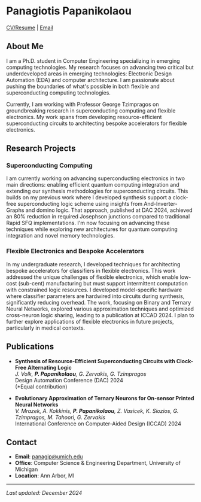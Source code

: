 # Panagiotis Papanikolaou

[CV/Resume]([assets/CV_uwm.pdf](https://github.com/cyberseihis/cyberseihis.github.io/blob/main/assets/CV_uwm.pdf)) | [Email](mailto:panagip@umich.edu)

## About Me

I am a Ph.D. student in Computer Engineering specializing in emerging computing technologies. My research focuses on advancing two critical but underdeveloped areas in emerging technologies: Electronic Design Automation (EDA) and computer architecture. I am passionate about pushing the boundaries of what's possible in both flexible and superconducting computing technologies.

Currently, I am working with Professor George Tzimpragos on groundbreaking research in superconducting computing and flexible electronics. My work spans from developing resource-efficient superconducting circuits to architecting bespoke accelerators for flexible electronics.

## Research Projects

### Superconducting Computing
I am currently working on advancing superconducting electronics in two main directions: enabling efficient quantum computing integration and extending our synthesis methodologies for superconducting circuits. This builds on my previous work where I developed synthesis support a clock-free superconducting logic scheme using insights from And-Inverter-Graphs and domino logic. That approach, published at DAC 2024, achieved an 80% reduction in required Josephson junctions compared to traditional Rapid SFQ implementations. I'm now focusing on advancing these techniques while exploring new architectures for quantum computing integration and novel memory technologies.

### Flexible Electronics and Bespoke Accelerators
In my undergraduate research, I developed techniques for architecting bespoke accelerators for classifiers in flexible electronics. This work addressed the unique challenges of flexible electronics, which enable low-cost (sub-cent) manufacturing but must support intermittent computation with constrained logic resources. I developed model-specific hardware where classifier parameters are hardwired into circuits during synthesis, significantly reducing overhead. The work, focusing on Binary and Ternary Neural Networks, explored various approximation techniques and optimized cross-neuron logic sharing, leading to a publication at ICCAD 2024. I plan to further explore applications of flexible electronics in future projects, particularly in medical contexts.

## Publications

* **Synthesis of Resource-Efficient Superconducting Circuits with Clock-Free Alternating Logic**  
  *J. Volk, **P. Papanikolaou**, G. Zervakis, G. Tzimpragos*  
  Design Automation Conference (DAC) 2024  
  (*Equal contribution)

* **Evolutionary Approximation of Ternary Neurons for On-sensor Printed Neural Networks**  
  *V. Mrazek, A. Kokkinis, **P. Papanikolaou**, Z. Vasicek, K. Siozios, G. Tzimpragos, M. Tahoori, G. Zervakis*  
  International Conference on Computer-Aided Design (ICCAD) 2024

## Contact

* **Email**: [panagip@umich.edu](mailto:panagip@umich.edu)
* **Office**: Computer Science & Engineering Department, University of Michigan
* **Location**: Ann Arbor, MI


---
*Last updated: December 2024*
